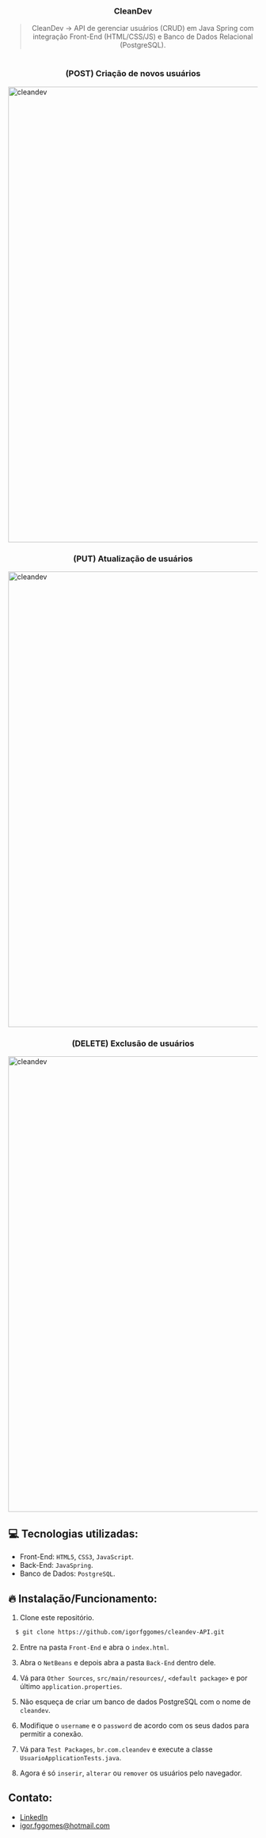 <h3 align="center">
  CleanDev
</h3>

<blockquote align="center">CleanDev -> API de gerenciar usuários (CRUD) em Java Spring com integração Front-End (HTML/CSS/JS) e Banco de Dados Relacional (PostgreSQL).</blockquote>

<h1 align="center">
    <h3 align="center"> (POST) Criação de novos usuários </h3>
    <img alt="cleandev" src="https://imgur.com/SoXFObP.gif" width="920" heigth="518" />
    <h3 align="center"> (PUT) Atualização de usuários </h3>
    <img alt="cleandev" src="https://imgur.com/ZFZan48.gif" width="920" heigth="518" />
    <h3 align="center"> (DELETE) Exclusão de usuários </h3>
    <img alt="cleandev" src="https://imgur.com/DU662tp.gif" width="920" heigth="518" />
</h1>

## :computer: Tecnologias utilizadas:

- Front-End: `HTML5`, `CSS3`, `JavaScript`.
- Back-End: `JavaSpring`.
- Banco de Dados: `PostgreSQL`.

## :fire: Instalação/Funcionamento:

1. Clone este repositório.

```sh
  $ git clone https://github.com/igorfggomes/cleandev-API.git
```

2. Entre na pasta `Front-End` e abra o `index.html`.

3. Abra o `NetBeans` e depois abra a pasta `Back-End` dentro dele.

4. Vá para `Other Sources`, `src/main/resources/`, `<default package>` e por último `application.properties`.

5. Não esqueça de criar um banco de dados PostgreSQL com o nome de `cleandev`.

6. Modifique o `username` e o `password` de acordo com os seus dados para permitir a conexão.

7. Vá para `Test Packages`, `br.com.cleandev` e execute a classe `UsuarioApplicationTests.java`.

8. Agora é só `inserir`, `alterar` ou `remover` os usuários pelo navegador.

## Contato:

- [LinkedIn](https://www.linkedin.com/in/igorfggomes/)
- igor.fggomes@hotmail.com